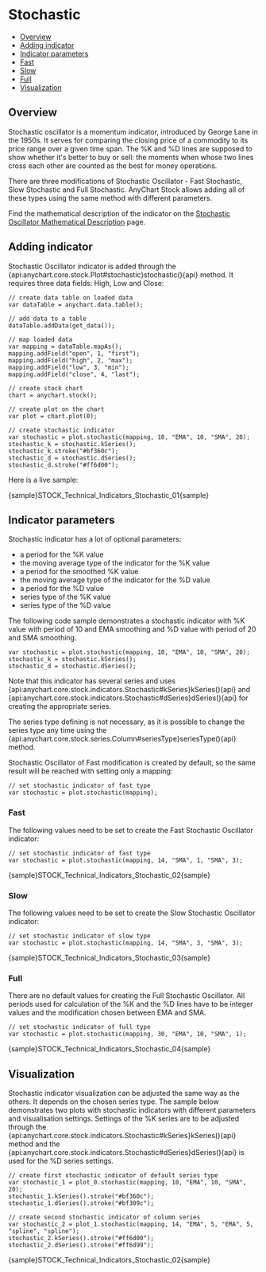 # Stochastic

* [Overview](#overview)
* [Adding indicator](#adding_indicator)
* [Indicator parameters](#indicator_parameters)
* [Fast](#fast)
* [Slow](#slow)
* [Full](#full)
* [Visualization](#visualization)

## Overview

Stochastic oscillator is a momentum indicator, introduced by George Lane in the 1950s. It serves for comparing the closing price of a commodity to its price range over a given time span. The %K and %D lines are supposed to show whether it's better to buy or sell: the moments when whose two lines cross each other are counted as the best for money operations.

There are three modifications of Stochastic Oscillator - Fast Stochastic, Slow Stochastic and Full Stochastic. AnyChart Stock allows adding all of these types using the same method with different parameters.

Find the mathematical description of the indicator on the [Stochastic Oscillator Mathematical Description](Mathematical_Description#stochastic_oscillator) page.

## Adding indicator

Stochastic Oscillator indicator is added through the {api:anychart.core.stock.Plot#stochastic}stochastic(){api} method. It requires three data fields: High, Low and Close:

```
// create data table on loaded data
var dataTable = anychart.data.table();

// add data to a table
dataTable.addData(get_data());

// map loaded data
var mapping = dataTable.mapAs();
mapping.addField("open", 1, "first");
mapping.addField("high", 2, "max");
mapping.addField("low", 3, "min");
mapping.addField("close", 4, "last");

// create stock chart
chart = anychart.stock();

// create plot on the chart
var plot = chart.plot(0);

// create stochastic indicator
var stochastic = plot.stochastic(mapping, 10, "EMA", 10, "SMA", 20);
stochastic_k = stochastic.kSeries();
stochastic_k.stroke("#bf360c");
stochastic_d = stochastic.dSeries();
stochastic_d.stroke("#ff6d00");
```

Here is a live sample:

{sample}STOCK\_Technical\_Indicators\_Stochastic\_01{sample}

## Indicator parameters

Stochastic indicator has a lot of optional parameters:  

<ul>
	<li>a period for the %K value<br>
	<li>the moving average type of the indicator for the %K value  <br>
	<li>a period for the smoothed %K value<br>
	<li>the moving average type of the indicator for the %D value<br>
	<li>a period for the %D value<br>
	<li>series type of the %K value<br>
	<li>series type of the %D value<br>
</ul>


The following code sample demonstrates a stochastic indicator with %K value with period of 10 and EMA smoothing and %D value with period of 20 and SMA smoothing.

```
var stochastic = plot.stochastic(mapping, 10, "EMA", 10, "SMA", 20);
stochastic_k = stochastic.kSeries();
stochastic_d = stochastic.dSeries();
```

Note that this indicator has several series and uses {api:anychart.core.stock.indicators.Stochastic#kSeries}kSeries(){api} and {api:anychart.core.stock.indicators.Stochastic#dSeries}dSeries(){api} for creating the appropriate series.

The series type defining is not necessary, as it is possible to change the series type any time using the {api:anychart.core.stock.series.Column#seriesType}seriesType(){api} method.

Stochastic Oscillator of Fast modification is created by default, so the same result will be reached with setting only a mapping:

```
// set stochastic indicator of fast type
var stochastic = plot.stochastic(mapping);
```

### Fast

The following values need to be set to create the Fast Stochastic Oscillator indicator:

```
// set stochastic indicator of fast type
var stochastic = plot.stochastic(mapping, 14, "SMA", 1, "SMA", 3);
```

{sample}STOCK\_Technical\_Indicators\_Stochastic\_02{sample}

### Slow

The following values need to be set to create the Slow Stochastic Oscillator indicator:

```
// set stochastic indicator of slow type
var stochastic = plot.stochastic(mapping, 14, "SMA", 3, "SMA", 3);
```

{sample}STOCK\_Technical\_Indicators\_Stochastic\_03{sample}

### Full

There are no default values for creating the Full Stochastic Oscillator. All periods used for calculation of the %K and the %D lines have to be integer values and the modification chosen between EMA and SMA.

```
// set stochastic indicator of full type
var stochastic = plot.stochastic(mapping, 30, "EMA", 10, "SMA", 1);
```

{sample}STOCK\_Technical\_Indicators\_Stochastic\_04{sample}


## Visualization

Stochastic indicator visualization can be adjusted the same way as the others. It depends on the chosen series type. The sample below demonstrates two plots with stochastic indicators with different parameters and visualisation settings. Settings of the %K series are to be adjusted through the {api:anychart.core.stock.indicators.Stochastic#kSeries}kSeries(){api} method and the {api:anychart.core.stock.indicators.Stochastic#dSeries}dSeries(){api} is used for the %D series settings.

```
// create first stochastic indicator of default series type
var stochastic_1 = plot_0.stochastic(mapping, 10, "EMA", 10, "SMA", 20);
stochastic_1.kSeries().stroke("#bf360c");
stochastic_1.dSeries().stroke("#bf309c");

// create second stochastic indicator of column series
var stochastic_2 = plot_1.stochastic(mapping, 14, "EMA", 5, "EMA", 5, "spline", "spline");
stochastic_2.kSeries().stroke("#ff6d00");
stochastic_2.dSeries().stroke("#ff6d99");
```

{sample}STOCK\_Technical\_Indicators\_Stochastic\_02{sample}
